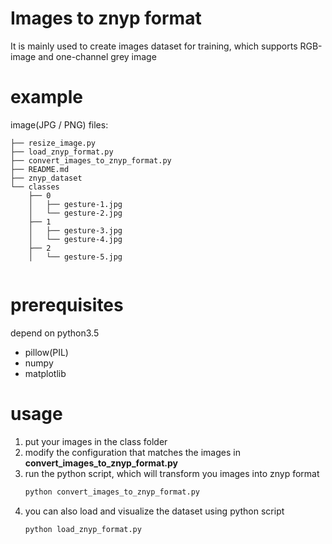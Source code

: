 # Images to znyp format
It is mainly used to create images dataset for training, which supports RGB-image and one-channel grey image
# example

image(JPG / PNG) files:
```
├── resize_image.py
├── load_znyp_format.py
├── convert_images_to_znyp_format.py
├── README.md
├── znyp_dataset
└── classes
    ├── 0
    │   ├── gesture-1.jpg
    │   └── gesture-2.jpg
    ├── 1
    │   ├── gesture-3.jpg
    │   └── gesture-4.jpg
    ├── 2
    │   └── gesture-5.jpg
   
```

# prerequisites
depend on python3.5

 - pillow(PIL)
 - numpy
 - matplotlib


# usage 

 1. put your images in the class folder
 2. modify the configuration that matches the images in **convert_images_to_znyp_format.py**
 3. run the python script, which will transform you images into znyp format
    ```bash
    python convert_images_to_znyp_format.py
    ```
 4. you can also load and visualize the dataset using python script
    ```bash
    python load_znyp_format.py
    ```